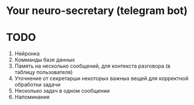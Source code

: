 # Your neuro-secretary (telegram bot)
# TODO
1. Нейронка
2. Комманды базе данных
3. Память на несколько сообщений, для контекста разговора (в таблицу пользователя)
4. Уточнение от секретарши некоторых важных вещей для корректной обработки задачи
5. Несколько задач в одном сообщении
6. Напоминания

